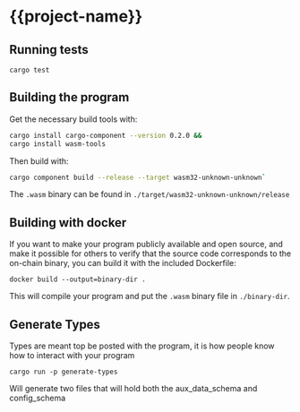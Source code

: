 <!-- Generated with cargo generate entropyxyz/programs -->
# {{project-name}}

## Running tests

`cargo test`

## Building the program

Get the necessary build tools with:
```bash
cargo install cargo-component --version 0.2.0 &&
cargo install wasm-tools
```

Then build with:
```bash
cargo component build --release --target wasm32-unknown-unknown`
```

The `.wasm` binary can be found in `./target/wasm32-unknown-unknown/release`

## Building with docker

If you want to make your program publicly available and open source, and make it possible for others to verify that the source code corresponds to the on-chain binary, you can build it with the included Dockerfile: 


```
docker build --output=binary-dir .
```

This will compile your program and put the `.wasm` binary file in `./binary-dir`. 

## Generate Types

Types are meant top be posted with the program, it is how people know how to interact with your program 

```cargo run -p generate-types ``` 

Will generate two files that will hold both the aux_data_schema and config_schema